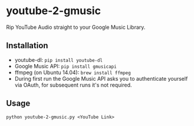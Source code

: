# youtube-2-gmusic
Rip YouTube Audio straight to your Google Music Library.

## Installation
* youtube-dl: `pip install youtube-dl`
* Google Music API:  `pip install gmusicapi`
* ffmpeg (on Ubuntu 14.04): `brew install ffmpeg`
* During first run the Google Music API asks you to authenticate yourself via OAuth, for subsequent runs it's not required.

## Usage
```
python youtube-2-gmusic.py <YouTube Link>
```
